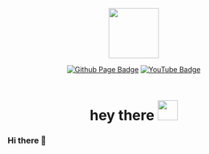 
<p align="center"><img src="https://avatars.githubusercontent.com/u/28188300?s=400&u=4e43962dd4b420ac4fda52be86c7f47e31fb420b&v=4" width="100"/></p>
<p align="center">

<p align="center">
<a href="https://przemekkkth.github.io/"><img src="https://img.shields.io/badge/GithubPage-gray?logo=github&logoColor=white" alt="Github Page Badge"></a>
<a href="https://www.youtube.com/channel/UCzy2qJhhrGvyg9PGP12B0sQ/"><img src="https://img.shields.io/badge/YouTube-red?logo=youtube&logoColor=white" alt="YouTube Badge"></a>
</p>

<p align="center"><img src="https://komarev.com/ghpvc/?username=przemekkkth&style=flat-square&color=blue" alt=""></p>

<h1 align="center">hey there <img src="https://media.giphy.com/media/hvRJCLFzcasrR4ia7z/giphy.gif" width="40"></h1>

### Hi there 👋


<!--
**Przemekkkth/Przemekkkth** is a ✨ _special_ ✨ repository because its `README.md` (this file) appears on your GitHub profile.

Here are some ideas to get you started:

- 🔭 I’m currently working on ...
- 🌱 I’m currently learning ...
- 👯 I’m looking to collaborate on ...
- 🤔 I’m looking for help with ...
- 💬 Ask me about ...
- 📫 How to reach me: ...
- 😄 Pronouns: ...
- ⚡ Fun fact: ...
-->
